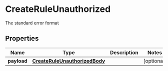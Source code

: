 

# CreateRuleUnauthorized

The standard error format
## Properties

Name | Type | Description | Notes
------------ | ------------- | ------------- | -------------
**payload** | [**CreateRuleUnauthorizedBody**](CreateRuleUnauthorizedBody.md) |  |  [optional]



